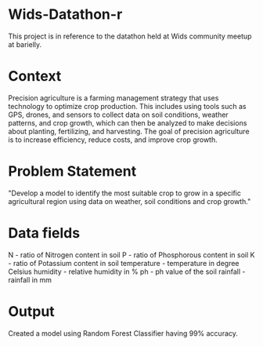 # Wids-Datathon-r
This project is in reference to the datathon held at Wids community meetup at barielly.
# Context
Precision agriculture is a farming management strategy that uses technology to optimize crop production. This includes using tools such as GPS, drones, and sensors to collect data on soil conditions, weather patterns, and crop growth, which can then be analyzed to make decisions about planting, fertilizing, and harvesting. The goal of precision agriculture is to increase efficiency, reduce costs, and improve crop growth.
# Problem Statement
"Develop a model to identify the most suitable crop to grow in a specific agricultural region using data on weather, soil conditions and crop growth."
# Data fields
N - ratio of Nitrogen content in soil
P - ratio of Phosphorous content in soil
K - ratio of Potassium content in soil
temperature - temperature in degree Celsius
humidity - relative humidity in %
ph - ph value of the soil
rainfall - rainfall in mm
# Output
Created a model using Random Forest Classifier having 99% accuracy.
